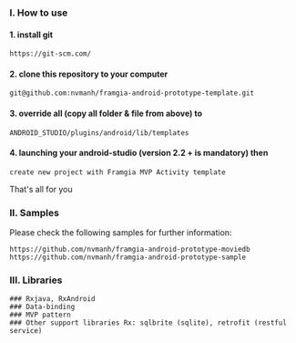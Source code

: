### I. How to use

#### 1. install git 

    https://git-scm.com/
   
#### 2. clone this repository to your computer

    git@github.com:nvmanh/framgia-android-prototype-template.git
    
#### 3.  override all (copy all folder & file from above) to 
    
    ANDROID_STUDIO/plugins/android/lib/templates 

#### 4. launching your android-studio (version 2.2 + is mandatory) then 
    
    create new project with Framgia MVP Activity template

That's all for you

### II. Samples

Please check the following samples for further information:

    https://github.com/nvmanh/framgia-android-prototype-moviedb
    https://github.com/nvmanh/framgia-android-prototype-sample
    
### III. Libraries

    ### Rxjava, RxAndroid
    ### Data-binding
    ### MVP pattern
    ### Other support libraries Rx: sqlbrite (sqlite), retrofit (restful service)


    

